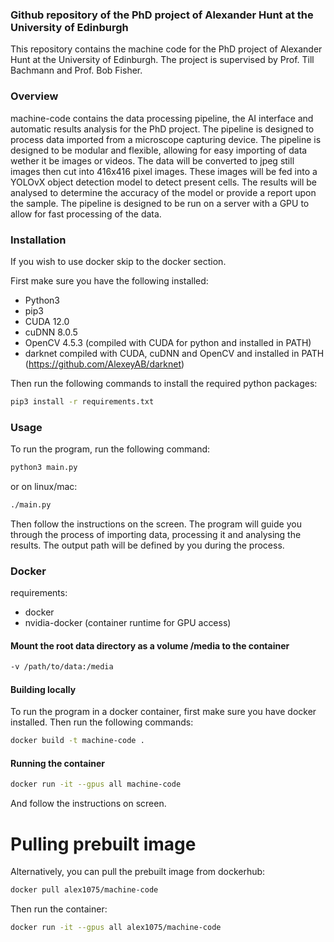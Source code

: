 ### Github repository of the PhD project of Alexander Hunt at the University of Edinburgh

This repository contains the machine code for the PhD project of Alexander Hunt at the University of Edinburgh. The project is supervised by Prof. Till Bachmann and Prof. Bob Fisher.

### Overview

machine-code contains the data processing pipeline, the AI interface and automatic results analysis for the PhD project. The pipeline is designed to process data imported from a microscope capturing device. The pipeline is designed to be modular and flexible, allowing for easy importing of data wether it be images or videos. The data will be converted to jpeg still images then cut into 416x416 pixel images. These images will be fed into a YOLOvX object detection model to detect present cells. The results will be analysed to determine the accuracy of the model or provide a report upon the sample. The pipeline is designed to be run on a server with a GPU to allow for fast processing of the data.

### Installation

If you wish to use docker skip to the docker section.

First make sure you have the following installed:
- Python3 
- pip3
- CUDA 12.0
- cuDNN 8.0.5
- OpenCV 4.5.3 (compiled with CUDA for python and installed in PATH)
- darknet compiled with CUDA, cuDNN and OpenCV and installed in PATH (https://github.com/AlexeyAB/darknet)

Then run the following commands to install the required python packages:
```bash
pip3 install -r requirements.txt
```

### Usage

To run the program, run the following command:

```bash
python3 main.py
```

or on linux/mac:

```bash
./main.py
```
Then follow the instructions on the screen. The program will guide you through the process of importing data, processing it and analysing the results. The output path will be defined by you during the process.


### Docker

requirements:
- docker
- nvidia-docker (container runtime for GPU access)

#### Mount the root data directory as a volume /media to the container
```bash
-v /path/to/data:/media 
```

#### Building locally

To run the program in a docker container, first make sure you have docker installed. Then run the following commands:

```bash 
docker build -t machine-code .
```

#### Running the container

```bash 
docker run -it --gpus all machine-code
```
And follow the instructions on screen. 

# Pulling prebuilt image

Alternatively, you can pull the prebuilt image from dockerhub:

```bash
docker pull alex1075/machine-code
```

Then run the container:

```bash
docker run -it --gpus all alex1075/machine-code
```

# 
